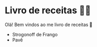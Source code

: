 # Livro de receitas :man_cook:

Olá! Bem vindos ao me livro de receitas :wave:

- Strogonoff de Frango
- Pavê
